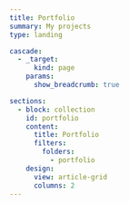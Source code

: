 ```yaml
---
title: Portfolio
summary: My projects
type: landing

cascade:
  - _target:
      kind: page
    params:
      show_breadcrumb: true

sections:
  - block: collection
    id: portfolio
    content:
      title: Portfolio
      filters:
        folders:
          - portfolio
    design:
      view: article-grid
      columns: 2
---
```

